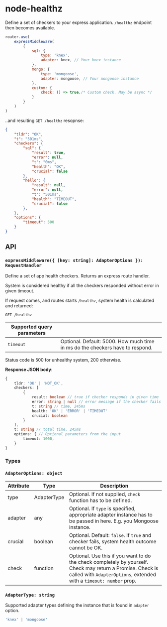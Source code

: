 # node-healthz

Define a set of checkers to your express application. `/healthz` endpoint then becomes available.
```js
router.use(
    expressMiddleware(
        {
            sql: {
                type: 'knex',
                adapter: knex, // Your knex instance
            },
            mongo: {
                type: 'mongoose',
                adapter: mongoose, // Your mongoose instance
            },
            custom: {
                check: () => true,/* Custom check. May be async */
            }
        }
    )
)
```
..and resulting `GET /healthz` resopnse:
```json
{
    "tldr": "OK",
    "t": "501ms",
    "checkers": {
        "sql": {
            "result": true,
            "error": null,
            "t": "0ms",
            "health": "OK",
            "crucial": false
        },
        "hello": {
            "result": null,
            "error": null,
            "t": "501ms",
            "health": "TIMEOUT",
            "crucial": false
        },
    },
    "options": {
        "timeout": 500
    }
}
```

## API

### `expressMiddleware({ [key: string]: AdapterOptions }): RequestHandler`

Define a set of app health checkers. Returns an express route handler.

System is considered healthy if all the checkers responded without error in given timeout.

If request comes, and routes starts `/healthz`, system health is calculated and returned:

```
GET /healthz
```
|Supported query parameters||
|-|-|
| `timeout` | Optional. Default: 5000. How much time in ms do the checkers have to respond.

Status code is 500 for unhealthy system, 200 otherwise.


**Response JSON body**:
```ts
{
    tldr: 'OK' | 'NOT_OK',
    checkers: [
        {
            result: boolean // true if checker responds in given time
            error: string | null // error message if the checker fails
            t: string // time, 245ms
            health: 'OK' | 'ERROR' | 'TIMEOUT'
            crucial: boolean
        }
    ],
    t: string // total time, 245ms
    options: { // Optional parameters from the input
        timeout: 1000,
    }
}
```


### Types
### `AdapterOptions: object`

|Attribute|Type|Description
|-|-|-|
|type| AdapterType | Optional. If not supplied, `check` function has to be defined.
|adapter| any | Optional. If `type` is specified, appropriate adapter instance has to be passed in here. E.g. you Mongoose instance.
| crucial | boolean | Optional. Default: `false`. If `true` and checker fails, system health outcome cannot be OK.
| check | function | Optional. Use this if you want to do the check completely by yourself. Check may return a Promise. Check is called with `AdapterOptions`, extended with a `timeout: number` prop.

### `AdapterType: string`
Supported adapter types defining the instance that is found in `adapter` option.
```ts
'knex' | 'mongoose'
```